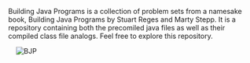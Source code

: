 Building Java Programs is a collection of problem sets from a namesake book, Building Java Programs by Stuart Reges and Marty Stepp. It is a repository containing both the precomiled java files as well as their compiled class file analogs. Feel free to explore this repository. 

&nbsp;&nbsp;&nbsp;
![BJP](https://github.com/zeAddiss/Building-Java-Programs/assets/93976280/8b36d20a-83a6-4b16-9007-98216c535fbb)
&nbsp;&nbsp;&nbsp;

